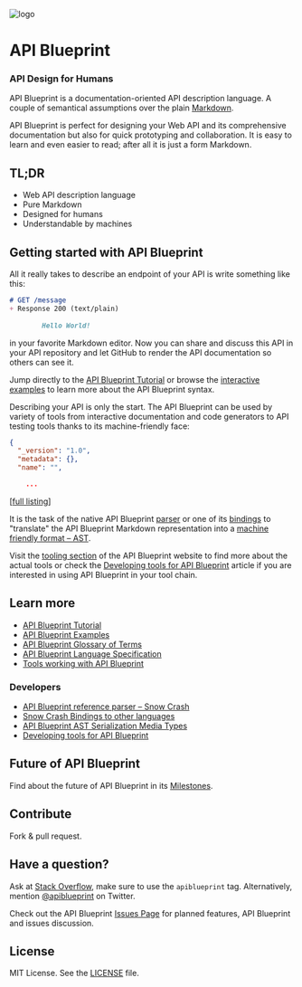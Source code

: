 ![logo](https://raw.github.com/apiaryio/api-blueprint/gh-pages/assets/logo_apiblueprint.png) 

# API Blueprint 
### API Design for Humans
API Blueprint is a documentation-oriented API description language. A couple of semantical assumptions over the plain [Markdown](http://daringfireball.net/projects/markdown/).

API Blueprint is perfect for designing your Web API and its comprehensive documentation but also for quick prototyping and collaboration. It is easy to learn and even easier to read; after all it is just a form Markdown.

## TL;DR
+ Web API description language
+ Pure Markdown
+ Designed for humans
+ Understandable by machines

## Getting started with API Blueprint
All it really takes to describe an endpoint of your API is write something like this: 

```md
# GET /message
+ Response 200 (text/plain)
    
        Hello World!
```
        
in your favorite Markdown editor. Now you can share and discuss this API in your API repository and let GitHub to render the API documentation so others can see it. 

Jump directly to the [API Blueprint Tutorial](Tutorial.md) or browse the [interactive examples](http://apiblueprint.org) to learn more about the API Blueprint syntax.

Describing your API is only the start. The API Blueprint can be used by variety of tools from interactive documentation and code generators to API testing tools thanks to its machine-friendly face:

```json
{
  "_version": "1.0",
  "metadata": {},
  "name": "",

    ...
```
\[[full listing](https://gist.github.com/zdne/6560278#file-gistfile1-json)\]

It is the task of the native API Blueprint [parser](https://github.com/apiaryio/snowcrash) or one of its [bindings](https://github.com/apiaryio/snowcrash#bindings) to "translate" the API Blueprint Markdown representation into a [machine friendly format – AST](https://github.com/apiaryio/snowcrash#ast).

Visit the [tooling section](http://apiblueprint.org/#tooling) of the API Blueprint website to find more about the actual tools or check the [Developing tools for API Blueprint](https://github.com/apiaryio/api-blueprint/wiki/Developing-tools-for-API-Blueprint) article if you are interested in using API Blueprint in your tool chain.

## Learn more
+ [API Blueprint Tutorial](Tutorial.md)
+ [API Blueprint Examples](examples)
+ [API Blueprint Glossary of Terms](Glossary%20of%20Terms.md)
+ [API Blueprint Language Specification](API%20Blueprint%20Specification.md)
+ [Tools working with API Blueprint](http://apiblueprint.org/#tooling)

### Developers 
+ [API Blueprint reference parser – Snow Crash](https://github.com/apiaryio/snowcrash)
+ [Snow Crash Bindings to other languages](https://github.com/apiaryio/snowcrash#bindings)
+ [API Blueprint AST Serialization Media Types](https://github.com/apiaryio/api-blueprint-ast)
+ [Developing tools for API Blueprint](https://github.com/apiaryio/api-blueprint/wiki/Developing-tools-for-API-Blueprint)

## Future of API Blueprint
Find about the future of API Blueprint in its [Milestones](https://github.com/apiaryio/api-blueprint/issues/milestones).
 
## Contribute
Fork & pull request.

## Have a question?
Ask at [Stack Overflow](http://stackoverflow.com/questions/tagged/apiblueprint), make sure to use the `apiblueprint` tag. Alternatively, mention [@apiblueprint](https://twitter.com/apiblueprint) on Twitter. 

Check out the API Blueprint [Issues Page](https://github.com/apiaryio/api-blueprint/issues) for planned features, API Blueprint and issues discussion.

## License
MIT License. See the [LICENSE](https://github.com/apiaryio/api-blueprint/blob/master/LICENSE) file.

